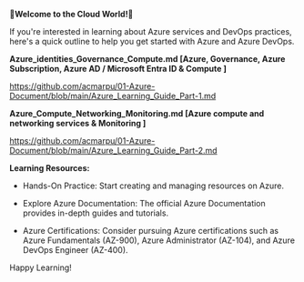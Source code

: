 **🚀Welcome to the Cloud World!🚀**

If you're interested in learning about Azure services and DevOps practices, here's a quick outline to help you get started with Azure and Azure DevOps.

**Azure_identities_Governance_Compute.md [Azure, Governance, Azure Subscription, Azure AD / Microsoft Entra ID & Compute ]** 

https://github.com/acmarpu/01-Azure-Document/blob/main/Azure_Learning_Guide_Part-1.md


**Azure_Compute_Networking_Monitoring.md [Azure compute and networking services & Monitoring ]**

https://github.com/acmarpu/01-Azure-Document/blob/main/Azure_Learning_Guide_Part-2.md






**Learning Resources:**

* Hands-On Practice: Start creating and managing resources on Azure.

* Explore Azure Documentation: The official Azure Documentation provides in-depth guides and tutorials.

* Azure Certifications: Consider pursuing Azure certifications such as Azure Fundamentals (AZ-900), Azure Administrator (AZ-104), and Azure DevOps Engineer (AZ-400).




Happy Learning!
